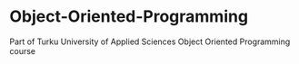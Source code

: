 # Object-Oriented-Programming
Part of Turku University of Applied Sciences Object Oriented Programming course
